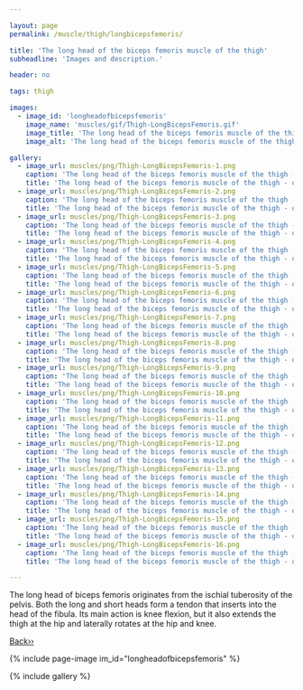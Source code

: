 ```yaml
---

layout: page
permalink: /muscle/thigh/longbicepsfemoris/

title: 'The long head of the biceps femoris muscle of the thigh'
subheadline: 'Images and description.'

header: no

tags: thigh

images:
  - image_id: 'longheadofbicepsfemoris'
    image_name: 'muscles/gif/Thigh-LongBicepsFemoris.gif'
    image_title: 'The long head of the biceps femoris muscle of the thigh'
    image_alt: 'The long head of the biceps femoris muscle of the thigh' 

gallery:
  - image_url: muscles/png/Thigh-LongBicepsFemoris-1.png
    caption: 'The long head of the biceps femoris muscle of the thigh - orientation 1'
    title: 'The long head of the biceps femoris muscle of the thigh - orientation 1'
  - image_url: muscles/png/Thigh-LongBicepsFemoris-2.png
    caption: 'The long head of the biceps femoris muscle of the thigh - orientation 2'
    title: 'The long head of the biceps femoris muscle of the thigh - orientation 2'
  - image_url: muscles/png/Thigh-LongBicepsFemoris-3.png
    caption: 'The long head of the biceps femoris muscle of the thigh - orientation 3'
    title: 'The long head of the biceps femoris muscle of the thigh - orientation 3'
  - image_url: muscles/png/Thigh-LongBicepsFemoris-4.png
    caption: 'The long head of the biceps femoris muscle of the thigh - orientation 4'
    title: 'The long head of the biceps femoris muscle of the thigh - orientation 4'
  - image_url: muscles/png/Thigh-LongBicepsFemoris-5.png
    caption: 'The long head of the biceps femoris muscle of the thigh - orientation 5'
    title: 'The long head of the biceps femoris muscle of the thigh - orientation 5'
  - image_url: muscles/png/Thigh-LongBicepsFemoris-6.png
    caption: 'The long head of the biceps femoris muscle of the thigh - orientation 6'
    title: 'The long head of the biceps femoris muscle of the thigh - orientation 6'
  - image_url: muscles/png/Thigh-LongBicepsFemoris-7.png
    caption: 'The long head of the biceps femoris muscle of the thigh - orientation 7'
    title: 'The long head of the biceps femoris muscle of the thigh - orientation 7'
  - image_url: muscles/png/Thigh-LongBicepsFemoris-8.png
    caption: 'The long head of the biceps femoris muscle of the thigh - orientation 8'
    title: 'The long head of the biceps femoris muscle of the thigh - orientation 8'
  - image_url: muscles/png/Thigh-LongBicepsFemoris-9.png
    caption: 'The long head of the biceps femoris muscle of the thigh - orientation 9'
    title: 'The long head of the biceps femoris muscle of the thigh - orientation 9'
  - image_url: muscles/png/Thigh-LongBicepsFemoris-10.png
    caption: 'The long head of the biceps femoris muscle of the thigh - orientation 10'
    title: 'The long head of the biceps femoris muscle of the thigh - orientation 10'
  - image_url: muscles/png/Thigh-LongBicepsFemoris-11.png
    caption: 'The long head of the biceps femoris muscle of the thigh - orientation 11'
    title: 'The long head of the biceps femoris muscle of the thigh - orientation 11'
  - image_url: muscles/png/Thigh-LongBicepsFemoris-12.png
    caption: 'The long head of the biceps femoris muscle of the thigh - orientation 12'
    title: 'The long head of the biceps femoris muscle of the thigh - orientation 12'
  - image_url: muscles/png/Thigh-LongBicepsFemoris-13.png
    caption: 'The long head of the biceps femoris muscle of the thigh - orientation 13'
    title: 'The long head of the biceps femoris muscle of the thigh - orientation 13'
  - image_url: muscles/png/Thigh-LongBicepsFemoris-14.png
    caption: 'The long head of the biceps femoris muscle of the thigh - orientation 14'
    title: 'The long head of the biceps femoris muscle of the thigh - orientation 14'
  - image_url: muscles/png/Thigh-LongBicepsFemoris-15.png
    caption: 'The long head of the biceps femoris muscle of the thigh - orientation 15'
    title: 'The long head of the biceps femoris muscle of the thigh - orientation 15'
  - image_url: muscles/png/Thigh-LongBicepsFemoris-16.png
    caption: 'The long head of the biceps femoris muscle of the thigh - orientation 16'
    title: 'The long head of the biceps femoris muscle of the thigh - orientation 16'

---
```


The long head of biceps femoris originates from the ischial tuberosity of the pelvis. Both the long and short heads form a tendon that inserts into the head of the fibula. Its main action is knee flexion, but it also extends the thigh at the hip and laterally rotates at the hip and knee.

[Back››](/muscle/thigh/)

{% include page-image im_id="longheadofbicepsfemoris" %}

{% include gallery %}
